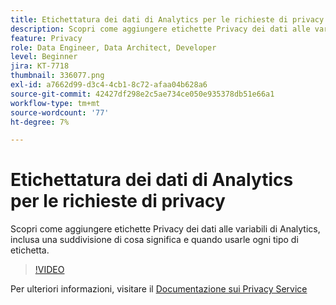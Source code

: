 ```yaml
---
title: Etichettatura dei dati di Analytics per le richieste di privacy
description: Scopri come aggiungere etichette Privacy dei dati alle variabili di Analytics, inclusa una suddivisione di cosa significa e quando usarle ogni tipo di etichetta.
feature: Privacy
role: Data Engineer, Data Architect, Developer
level: Beginner
jira: KT-7718
thumbnail: 336077.png
exl-id: a7662d99-d3c4-4cb1-8c72-afaa04b628a6
source-git-commit: 42427df298e2c5ae734ce050e935378db51e66a1
workflow-type: tm+mt
source-wordcount: '77'
ht-degree: 7%

---
```


# Etichettatura dei dati di Analytics per le richieste di privacy

Scopri come aggiungere etichette Privacy dei dati alle variabili di Analytics, inclusa una suddivisione di cosa significa e quando usarle ogni tipo di etichetta.

>[!VIDEO](https://video.tv.adobe.com/v/336077?quality=12&learn=on)

Per ulteriori informazioni, visitare il [Documentazione sui Privacy Service](https://experienceleague.adobe.com/docs/experience-platform/privacy/home.html?lang=it)